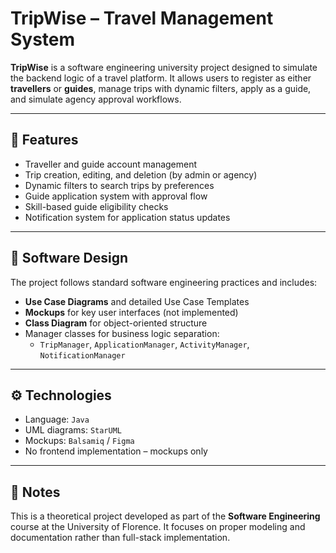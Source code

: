 # TripWise – Travel Management System

**TripWise** is a software engineering university project designed to simulate the backend logic of a travel platform. It allows users to register as either **travellers** or **guides**, manage trips with dynamic filters, apply as a guide, and simulate agency approval workflows.

---

## 📌 Features

- Traveller and guide account management  
- Trip creation, editing, and deletion (by admin or agency)  
- Dynamic filters to search trips by preferences  
- Guide application system with approval flow  
- Skill-based guide eligibility checks  
- Notification system for application status updates

---

## 📐 Software Design

The project follows standard software engineering practices and includes:

- **Use Case Diagrams** and detailed Use Case Templates  
- **Mockups** for key user interfaces (not implemented)  
- **Class Diagram** for object-oriented structure  
- Manager classes for business logic separation:
  - `TripManager`, `ApplicationManager`, `ActivityManager`, `NotificationManager`

---

## ⚙️ Technologies

- Language: `Java`  
- UML diagrams: `StarUML`  
- Mockups: `Balsamiq` / `Figma`  
- No frontend implementation – mockups only

---


## 📄 Notes

This is a theoretical project developed as part of the **Software Engineering** course at the University of Florence. It focuses on proper modeling and documentation rather than full-stack implementation.



